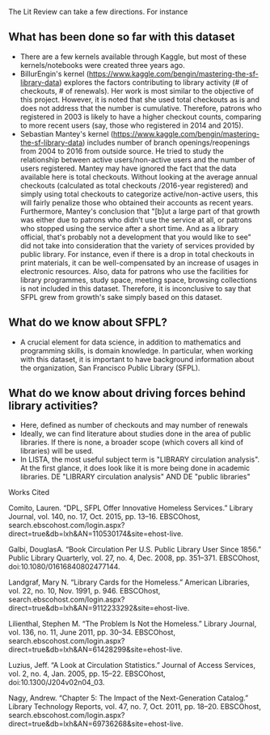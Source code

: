 The Lit Review can take a few directions. For instance 
## What has been done so far with this dataset
* There are a few kernels available through Kaggle, but most of these kernels/notebooks were created three years ago. 
* BillurEngin's kernel (https://www.kaggle.com/bengin/mastering-the-sf-library-data) explores the factors contributing to library activity (# of checkouts, # of renewals). Her work is most similar to the objective of this project. However, it is noted that she used total checkouts as is and does not address that the number is cumulative. Therefore, patrons who registered in 2003 is likely to have a higher checkout counts, comparing to more recent users (say, those who registered in 2014 and 2015). 
* Sebastian Mantey's kernel (https://www.kaggle.com/bengin/mastering-the-sf-library-data) includes number of branch openings/reopenings from 2004 to 2016 from outside source. He tried to study the relationship between active users/non-active users and the number of users registered. Mantey may have ignored the fact that the data available here is total checkouts. Without looking at the average annual checkouts (calculated as total checkouts /2016-year registered) and simply using total checkouts to categorize active/non-active users, this will fairly penalize those who obtained their accounts as recent years. Furthermore, Mantey's conclusion that "[b]ut a large part of that growth was either due to patrons who didn't use the service at all, or patrons who stopped using the service after a short time. And as a library official, that's probably not a development that you would like to see" did not take into consideration that the variety of services provided by public library. For instance, even if there is a drop in total checkouts in print materials, it can be well-compensated by an increase of usages in electronic resources. Also, data for patrons who use the facilities for library programmes, study space, meeting space, browsing collections is not included in this dataset. Therefore, it is inconclusive to say that SFPL grew from growth's sake simply based on this dataset. 


## What do we know about SFPL? 
* A crucial element for data science, in addition to mathematics and programming skills, is domain knowledge. In particular, when working with this dataset,  it is important to have background information about the organization, San Francisco Public Library (SFPL). 
## What do we know about driving forces behind library activities? 
* Here, defined as number of checkouts and may number of renewals
* Ideally, we can find literature about studies done in the area of public libraries. If there is none, a broader scope (which covers all kind of libraries) will be used. 
* In LISTA, the most useful subject term is "LIBRARY circulation analysis". At the first glance, it does look like it is more being done in academic libraries. 	DE "LIBRARY circulation analysis" AND DE "public libraries" 

Works Cited

Comito, Lauren. “DPL, SFPL Offer Innovative Homeless Services.” Library Journal, vol. 140, no. 17, Oct. 2015, pp. 13–16. EBSCOhost, search.ebscohost.com/login.aspx?direct=true&db=lxh&AN=110530174&site=ehost-live.

Galbi, DouglasA. “Book Circulation Per U.S. Public Library User Since 1856.” Public Library Quarterly, vol. 27, no. 4, Dec. 2008, pp. 351–371. EBSCOhost, doi:10.1080/01616840802477144.

Landgraf, Mary N. “Library Cards for the Homeless.” American Libraries, vol. 22, no. 10, Nov. 1991, p. 946. EBSCOhost, search.ebscohost.com/login.aspx?direct=true&db=lxh&AN=9112233292&site=ehost-live.

Lilienthal, Stephen M. “The Problem Is Not the Homeless.” Library Journal, vol. 136, no. 11, June 2011, pp. 30–34. EBSCOhost, search.ebscohost.com/login.aspx?direct=true&db=lxh&AN=61428299&site=ehost-live.

Luzius, Jeff. “A Look at Circulation Statistics.” Journal of Access Services, vol. 2, no. 4, Jan. 2005, pp. 15–22. EBSCOhost, doi:10.1300/J204v02n04_03.

Nagy, Andrew. “Chapter 5: The Impact of the Next-Generation Catalog.” Library Technology Reports, vol. 47, no. 7, Oct. 2011, pp. 18–20. EBSCOhost, search.ebscohost.com/login.aspx?direct=true&db=lxh&AN=69736268&site=ehost-live.
